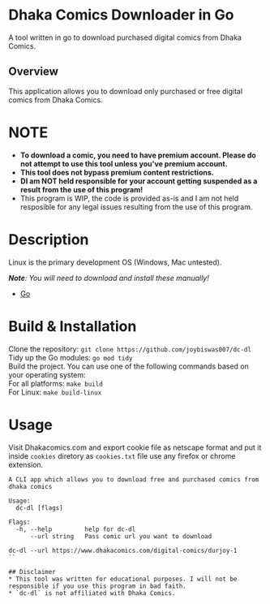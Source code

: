 # Dhaka Comics Downloader in Go

A tool written in go to download purchased digital comics from Dhaka Comics.

## Overview

This application allows you to download only purchased or free digital comics from Dhaka Comics.

# NOTE

-   **To download a comic, you need to have premium account. Please do not attempt to use this tool unless you've premium account.**
- **This tool does not bypass premium content restrictions.**
-   **DI am NOT held responsible for your account getting suspended as a result from the use of this program!**
-   This program is WIP, the code is provided as-is and I am not held resposible for any legal issues resulting from the use of this program.

# Description

Linux is the primary development OS (Windows, Mac untested).

_**Note**:_ _You will need to download and install these manually!_

-   [Go](https://go.dev/dl/)

# Build & Installation

Clone the repository: `git clone https://github.com/joybiswas007/dc-dl` <br/>
Tidy up the Go modules: `go mod tidy` <br/>
Build the project. You can use one of the following commands based on your operating system: <br/>
For all platforms: `make build` <br/>
For Linux: `make build-linux`

# Usage

Visit Dhakacomics.com and export cookie file as netscape format and put it inside `cookies` diretory
as `cookies.txt` file use any firefox or chrome extension.

```dc-dl --help
A CLI app which allows you to download free and purchased comics from dhaka comics

Usage:
  dc-dl [flags]

Flags:
  -h, --help         help for dc-dl
      --url string   Pass comic url you want to download

dc-dl --url https://www.dhakacomics.com/digital-comics/durjoy-1
``

## Disclaimer
* This tool was written for educational purposes. I will not be responsible if you use this program in bad faith.
* `dc-dl` is not affiliated with Dhaka Comics.
